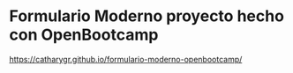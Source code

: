 # Formulario Moderno proyecto hecho con OpenBootcamp

https://catharygr.github.io/formulario-moderno-openbootcamp/
